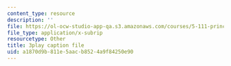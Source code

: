 ```yaml
---
content_type: resource
description: ''
file: https://ol-ocw-studio-app-qa.s3.amazonaws.com/courses/5-111-principles-of-chemical-science-fall-2008/a1870d9b811e5aacb8524a9f84250e90_Pj2fkkZ6Gto.vtt
file_type: application/x-subrip
resourcetype: Other
title: 3play caption file
uid: a1870d9b-811e-5aac-b852-4a9f84250e90
---
```

